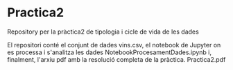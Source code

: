 # Practica2
Repository per la pràctica2 de tipologia i cicle de vida de les dades

El repositori conté el conjunt de dades vins.csv, el notebook de Jupyter on es processa i s'analitza les dades 
NotebookProcesamentDades.ipynb i, finalment, l'arxiu pdf amb la resolució completa de la pràctica. Practica2.pdf
